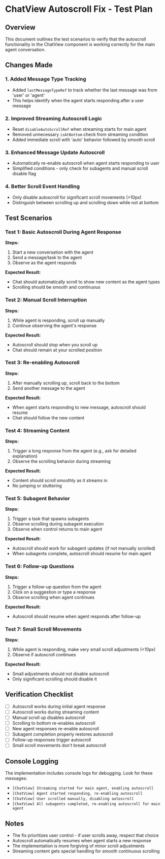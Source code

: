 # ChatView Autoscroll Fix - Test Plan

## Overview
This document outlines the test scenarios to verify that the autoscroll functionality in the ChatView component is working correctly for the main agent conversation.

## Changes Made

### 1. Added Message Type Tracking
- Added `lastMessageTypeRef` to track whether the last message was from 'user' or 'agent'
- This helps identify when the agent starts responding after a user message

### 2. Improved Streaming Autoscroll Logic
- Reset `disableAutoScrollRef` when streaming starts for main agent
- Removed unnecessary `isAtBottom` check from streaming condition
- Added immediate scroll with 'auto' behavior followed by smooth scroll

### 3. Enhanced Message Update Autoscroll
- Automatically re-enable autoscroll when agent starts responding to user
- Simplified conditions - only check for subagents and manual scroll disable flag

### 4. Better Scroll Event Handling
- Only disable autoscroll for significant scroll movements (>10px)
- Distinguish between scrolling up and scrolling down while not at bottom

## Test Scenarios

### Test 1: Basic Autoscroll During Agent Response
**Steps:**
1. Start a new conversation with the agent
2. Send a message/task to the agent
3. Observe as the agent responds

**Expected Result:**
- Chat should automatically scroll to show new content as the agent types
- Scrolling should be smooth and continuous

### Test 2: Manual Scroll Interruption
**Steps:**
1. While agent is responding, scroll up manually
2. Continue observing the agent's response

**Expected Result:**
- Autoscroll should stop when you scroll up
- Chat should remain at your scrolled position

### Test 3: Re-enabling Autoscroll
**Steps:**
1. After manually scrolling up, scroll back to the bottom
2. Send another message to the agent

**Expected Result:**
- When agent starts responding to new message, autoscroll should resume
- Chat should follow the new content

### Test 4: Streaming Content
**Steps:**
1. Trigger a long response from the agent (e.g., ask for detailed explanation)
2. Observe the scrolling behavior during streaming

**Expected Result:**
- Content should scroll smoothly as it streams in
- No jumping or stuttering

### Test 5: Subagent Behavior
**Steps:**
1. Trigger a task that spawns subagents
2. Observe scrolling during subagent execution
3. Observe when control returns to main agent

**Expected Result:**
- Autoscroll should work for subagent updates (if not manually scrolled)
- When subagents complete, autoscroll should resume for main agent

### Test 6: Follow-up Questions
**Steps:**
1. Trigger a follow-up question from the agent
2. Click on a suggestion or type a response
3. Observe scrolling when agent continues

**Expected Result:**
- Autoscroll should resume when agent responds after follow-up

### Test 7: Small Scroll Movements
**Steps:**
1. While agent is responding, make very small scroll adjustments (<10px)
2. Observe if autoscroll continues

**Expected Result:**
- Small adjustments should not disable autoscroll
- Only significant scrolling should disable it

## Verification Checklist

- [ ] Autoscroll works during initial agent response
- [ ] Autoscroll works during streaming content
- [ ] Manual scroll up disables autoscroll
- [ ] Scrolling to bottom re-enables autoscroll
- [ ] New agent responses re-enable autoscroll
- [ ] Subagent completion properly restores autoscroll
- [ ] Follow-up responses trigger autoscroll
- [ ] Small scroll movements don't break autoscroll

## Console Logging

The implementation includes console logs for debugging. Look for these messages:
- `[ChatView] Streaming started for main agent, enabling autoscroll`
- `[ChatView] Agent started responding, re-enabling autoscroll`
- `[ChatView] User scrolled manually, disabling autoscroll`
- `[ChatView] All subagents completed, re-enabling autoscroll for main agent`

## Notes

- The fix prioritizes user control - if user scrolls away, respect that choice
- Autoscroll automatically resumes when agent starts a new response
- The implementation is more forgiving of minor scroll adjustments
- Streaming content gets special handling for smooth continuous scrolling